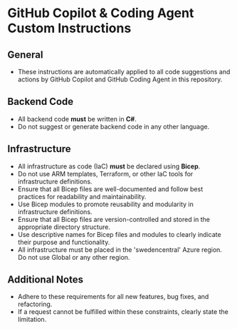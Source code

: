 # GitHub Copilot & Coding Agent Custom Instructions

## General
- These instructions are automatically applied to all code suggestions and actions by GitHub Copilot and GitHub Coding Agent in this repository.

## Backend Code
- All backend code **must** be written in **C#**.
- Do not suggest or generate backend code in any other language.

## Infrastructure
- All infrastructure as code (IaC) **must** be declared using **Bicep**.
- Do not use ARM templates, Terraform, or other IaC tools for infrastructure definitions.
- Ensure that all Bicep files are well-documented and follow best practices for readability and maintainability.
- Use Bicep modules to promote reusability and modularity in infrastructure definitions.
- Ensure that all Bicep files are version-controlled and stored in the appropriate directory structure.
- Use descriptive names for Bicep files and modules to clearly indicate their purpose and functionality.
- All infrastructure must be placed in the 'swedencentral' Azure region. Do not use Global or any other region.

## Additional Notes
- Adhere to these requirements for all new features, bug fixes, and refactoring.
- If a request cannot be fulfilled within these constraints, clearly state the limitation.
